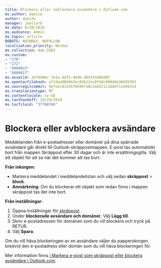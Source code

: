 ```yaml
---
title: Blockera eller avblockera avsändare i Outlook.com
ms.author: daeite
author: daeite
manager: joallard
ms.date: 6/20/2019
ms.audience: Admin
ms.topic: article
ROBOTS: NOINDEX, NOFOLLOW
localization_priority: Normal
ms.collection: Adm_O365
ms.custom:
- "270"
- "272"
- "8000015"
- "8000017"
ms.assetid: 2ef840ec-7e1a-4df2-944b-d643fe08bd8f
ms.openlocfilehash: af1daa00bbb2ec93622ac8f4dc9004bb3b65b761
ms.sourcegitcommit: defe2c412567b596fa8c3ab52111bde712ebb314
ms.translationtype: MT
ms.contentlocale: sv-SE
ms.lasthandoff: 10/29/2019
ms.locfileid: "37768746"
---
```

# <a name="block-or-unblock-senders"></a>Blockera eller avblockera avsändare

Meddelanden från e-postadresser eller domäner på dina spärrade avsändare går direkt till Outlook-skräppostmappen. E-post tas automatiskt bort från mappen Skräppost efter 30 dagar och är inte ersättningsgilla. Välj ett objekt för att se när det kommer att tas bort.

**Från inkorgen:**

- Markera meddelandet i meddelandelistan och välj sedan **skräppost** > **block**.
- **Anmärkning:** Om du blockerar ett objekt som redan finns i mappen skräppost tas det inte bort.

**Från inställningar:**

1. Öppna inställningar för [skräppost](https://outlook.live.com/mail/options/mail/junkEmail) .
2. Under **blockerade avsändare och domäner**, Välj **Lägg till**.
3. Skriv e-postadressen för domänen som du vill blockera och tryck på RETUR.
4. Välj **Spara**.

Om du vill häva blockeringen av en avsändare väljer du papperskorgen bredvid den e-postadress eller domän som du vill häva blockeringen för.

Mer information finns [i Markera e-post som skräppost eller blockera avsändare i Outlook.com](https://support.office.com/article/a3ece97b-82f8-4a5e-9ac3-e92fa6427ae4?wt.mc_id=Office_Outlook_com_Alchemy).